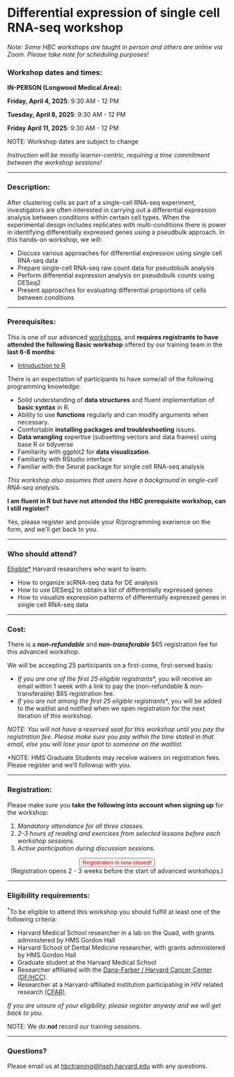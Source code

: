 # Differential expression of single cell RNA-seq workshop

*Note: Some HBC workshops are taught in person and others are online via Zoom. Please take note for scheduling purposes!*
<!--*Note: In 2024, some workshops will be taught in person and others will be online via Zoom.*-->


### **Workshop dates and times:**
**IN-PERSON (Longwood Medical Area):** 

**Friday, April 4, 2025**: 9:30 AM - 12 PM

**Tuesday, April 8, 2025**: 9:30 AM - 12 PM

**Friday April 11, 2025**: 9:30 AM - 12 PM

NOTE: Workshop dates are subject to change 

_Instruction will be mostly learner-centric, requiring a time commitment between the workshop sessions!_

---

### **Description:**
After clustering cells as part of a single-cell RNA-seq experiment, investigators are often interested in carrying out a differential expression analysis between conditions within certain cell types. When the experimental design includes replicates with multi-conditions there is power in identifying differentially expressed genes using a pseudbulk approach.  In this hands-on workshop, we will:

- Discuss various approaches for differential expression using single cell RNA-seq data
- Prepare single-cell RNA-seq raw count data for pseudobulk analysis
- Perform differential expression analysis on pseudobulk counts using DESeq2
- Present approaches for evaluating differential proportions of cells between conditions


---

### **Prerequisites:**

This is one of our advanced [workshops](https://hbctraining.github.io/main/training_spring2019.html#advanced-topics-analysis-of-high-throughput-sequencing-ngs-data), and **requires registrants to have attended the following Basic workshop** offered by our training team in the **last 6-8 months**:  

- [Introduction to R](https://hbctraining.github.io/main/registrations/AllFunders_Intro-to-R)

There is an expectation of participants to have some/all of the following programming knowledge:

* Solid understanding of **data structures** and fluent implementation of **basic syntax** in R.
* Ability to use **functions** regularly and can modify arguments when necessary.
* Comfortable **installing packages and troubleshooting** issues.
* **Data wrangling** expertise (subsetting vectors and data frames) using base R or tidyverse
* Familiarity with ggplot2 for **data visualization**.
* Familiarity with RStudio interface
* Familiar with the Seurat package for single cell RNA-seq analysis

_This workshop also assumes that users have a background in single-cell RNA-seq analysis._

**I am fluent in R but have not attended the HBC prerequisite workshop, can I still register?**

Yes, please register and provide your R/programming exerience on the form, and we'll get back to you.

<!--
**AND** please do the following:

- Complete the registration first
- Then email us directly at hbctraining@hsph.harvard.edu with a description of your experience/usage of R. -->

---

### **Who should attend?**

[Eligible*](#eligibility-requirements) Harvard researchers who want to learn: 

- How to organize scRNA-seq data for DE analysis
- How to use DESeq2 to obtain a list of differentially expressed genes
- How to visualize expression patterns of differentially expressed genes in single cell RNA-seq data


---

### **Cost:**

There is a ***non-refundable*** and ***non-transferable*** $65 registration fee for this advanced workshop.

We will be accepting 25 participants on a first-come, first-served basis:

- **If you are one of the first 25 eligible* registrants**, you will receive an email within 1 week with a link to pay the (non-refundable & non-transferable) $65 registration fee. 
- **If you are not among the first 25 eligible* registrants**, you will be added to the waitlist and notified when we open registration for the next iteration of this workshop.

*NOTE: You will not have a reserved seat for this workshop until you pay the registration fee. Please make sure you pay within the time stated in that email, else you will lose your spot to someone on the waitlist.*

*NOTE: HMS Graduate Students may receive waivers on registration fees. Please register and we’ll followup with you.

---

### **Registration:**

Please make sure you **take the following into account when signing up** for the workshop:

1. _Mandatory attendance for all three classes._
2. _2-3 hours of reading and exercises from selected lessons before each workshop sessions._
3. _Active participation during discussion sessions._


<div style="text-align:center">
	 <a><button name="button" style = "color: red" >Registration is now closed!</button></a>
</div>

<div style="text-align:center">
(Registration opens 2 - 3 weeks before the start of advanced workshops.)
</div> 

<!-- 
<div style="text-align:center">
	 <a><button name="button" style = "color: blue" onclick="location.href='https://harvard.az1.qualtrics.com/jfe/form/SV_88Qi9mDKwHqz3hA'">Click here to Register!</button></a>
</div>

<div style="text-align:center">
	 (Please check the eligibility requirements below prior to registering)
</div> 
 -->

<!-- This content will not appear in the rendered Markdown -->


---

### **Eligibility requirements:**

<sup>*</sup>To be eligible to attend this workshop you should fulfill at least one of the following criteria:

- Harvard Medical School researcher in a lab on the Quad, with grants administered by HMS Gordon Hall
- Harvard School of Dental Medicine researcher, with grants administered by HMS Gordon Hall
- Graduate student at the Harvard Medical School
- Researcher affiliated with the [Dana-Farber / Harvard Cancer Center (DF/HCC](https://www.dfhcc.harvard.edu)).
- Researcher at a Harvard-affiliated institution participating in HIV related research [(CFAR)](https://cfar.globalhealth.harvard.edu/).

*If you are unsure of your eligibility, please register anyway and we will get back to you.*


NOTE: We do ***not*** record our training sessions. 

---

### **Questions?**

Please email us at hbctraining@hsph.harvard.edu with any questions.

